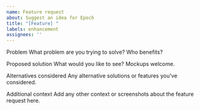 ```yaml
---
name: Feature request
about: Suggest an idea for Epoch
title: "[Feature] "
labels: enhancement
assignees: ''
---
```


Problem
What problem are you trying to solve? Who benefits?

Proposed solution
What would you like to see? Mockups welcome.

Alternatives considered
Any alternative solutions or features you've considered.

Additional context
Add any other context or screenshots about the feature request here.

